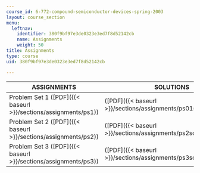 ```yaml
---
course_id: 6-772-compound-semiconductor-devices-spring-2003
layout: course_section
menu:
  leftnav:
    identifier: 380f9bf97e3de0323e3ed7f8d52142cb
    name: Assignments
    weight: 50
title: Assignments
type: course
uid: 380f9bf97e3de0323e3ed7f8d52142cb

---
```


| ASSIGNMENTS | SOLUTIONS |
| --- | --- |
| Problem Set 1 ([PDF]({{< baseurl >}}/sections/assignments/ps1)) | ([PDF]({{< baseurl >}}/sections/assignments/ps01spring2003sol)) |
| Problem Set 2 ([PDF]({{< baseurl >}}/sections/assignments/ps2)) | ([PDF]({{< baseurl >}}/sections/assignments/ps2soln02)) |
| Problem Set 3 ([PDF]({{< baseurl >}}/sections/assignments/ps3)) | ([PDF]({{< baseurl >}}/sections/assignments/ps3soln03))